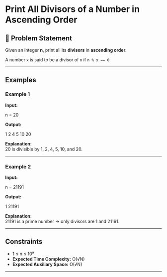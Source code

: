 # Print All Divisors of a Number in Ascending Order

## 🧩 Problem Statement
Given an integer **n**, print all its **divisors** in **ascending order**.

A number `x` is said to be a divisor of `n` if `n % x == 0`.

---

## Examples

### Example 1
**Input:**  

n = 20

**Output:**  

1 2 4 5 10 20

**Explanation:**  
20 is divisible by 1, 2, 4, 5, 10, and 20.

---

### Example 2
**Input:**  

n = 21191

**Output:**  

1 21191

**Explanation:**  
21191 is a prime number → only divisors are 1 and 21191.

---

## Constraints
- 1 ≤ n ≤ 10⁹  
- **Expected Time Complexity:** O(√N)  
- **Expected Auxiliary Space:** O(√N)

---
